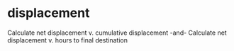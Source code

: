 # displacement

Calculate net displacement v. cumulative displacement
-and-
Calculate net displacement v. hours to final destination